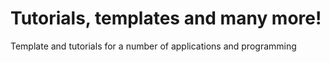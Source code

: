 # Tutorials, templates and many more!
Template and tutorials for a number of applications and programming
